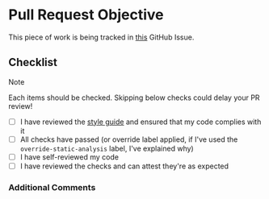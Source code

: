 # Pull Request Objective

This piece of work is being tracked in
[this](https://github.com/ministryofjustice/analytical-platform/issues/<your_issue_number_here>)
GitHub Issue.

<!-- Please describe the purpose of this pull request.
Detail the problem it addresses or the functionality it adds.
Highlight how this contributes to the project goals,
improves performance, or solves a specific issue. -->

## Checklist

> [!NOTE]
> Each items should be checked. Skipping below checks could delay your PR review!

- [ ] I have reviewed the [style guide](https://docs.analytical-platform.service.justice.gov.uk/documentation/platform/infrastructure/terraform.html#terraform)
and ensured that my code complies with it
- [ ] All checks have passed (or override label applied, if I've
used the `override-static-analysis` label, I've explained why)
- [ ] I have self-reviewed my code
- [ ] I have reviewed the checks and can attest they're as expected

### Additional Comments

<!-- Additional Comments Here -->
